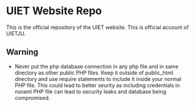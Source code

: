 # UIET Website Repo

This is the official repository of the UIET website. This is official account of UIETJU.

## Warning

- Never put the php database connection in any php file and in same directory as other public PHP files. Keep it outside of public_html directory and use require statements to include it inside your normal PHP file. This could lead to better seurity as including credentials in noraml PHP file can lead to security leaks and database being compromised.
